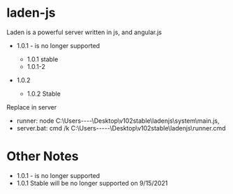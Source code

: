 # laden-js
Laden is a powerful server written in js, and angular.js
* 1.0.1 - is no longer supported
  * 1.0.1 stable
  * 1.0.1-2 
  
* 1.0.2
  * 1.0.2 Stable
 
Replace in server 
* runner: node C:\Users\----\Desktop\v102stable\ladenjs\system\main.js,
* server.bat: cmd /k C:\Users\-----\Desktop\v102stable\ladenjs\runner.cmd

# Other Notes

* 1.0.1 - is no longer supported
* 1.0.1 Stable will be no longer supported on 9/15/2021
